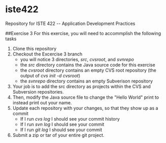 # iste422
Repository for ISTE 422 -- Application Development Practices

##Exercise 3
For this exercise, you will need to accommplish the following tasks

1. Clone this repository
2. Checkout the Excercise 3 branch
	* you will notice 3 directories, _src_, _cvsroot_, and _svnrepo_
	* the _src_ directory contains the Java source code for this exercise
	* the _cvsroot_ directory contains an empty CVS root repository (the output of _cvs init -d cvsroot_)
	* the _svnrepo_ directory contains an empty Subverison repository
3. Your job is to add the src directory as projects within the CVS and Subversion repositories.
4. Then, modify the Java source file to change the "Hello World" print to instead print out your name.
5. Update each repository with your changes, so that they show up as a commit
	* If I run _cvs log_ I should see your commit history
	* If I run _svn log_ I should see your commit
	* If I run _git log_ I should see your commit
6. Submit a zip or tar of your entire git project.